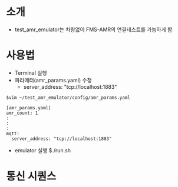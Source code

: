 # 소개
- test_amr_emulator는 차량없이 FMS-AMR의 연결테스트를 가능하게 함
# 사용법
- Terminal 실행
- 파라메터(amr_params.yaml) 수정
  - server_address: "tcp://localhost:1883"
```
$vim ~/test_amr_emulator/config/amr_params.yaml

[amr_params.yaml]
amr_count: 1
:
:
:
mqtt:
  server_address: "tcp://localhost:1883"
```

- emulator 실행
$./run.sh

# 통신 시퀀스





